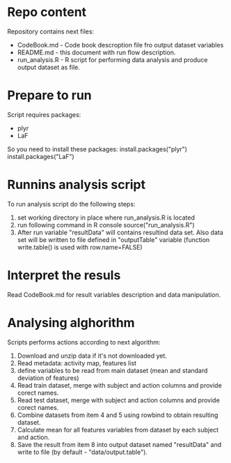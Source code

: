 
# Repo content

Repository contains next files: 
* CodeBook.md - Code book descroption file fro output dataset variables
* README.md - this document with run flow description. 
* run_analysis.R - R script for performing data analysis and produce output dataset as file.

# Prepare to run

Script requires packages:
* plyr
* LaF

So you need to install these packages:
install.packages("plyr")
install.packages("LaF")

# Runnins analysis script

To run analysis script do the following steps:

1. set working directory in place where run_analysis.R is located
2. run following command in R console
    source("run_analysis.R")
3. After run variable "resultData" will contains resultind data set. Also data set will be written to file defined in "outputTable" variable (function write.table() is used with row.name=FALSE)

# Interpret the resuls

Read CodeBook.md for result variables description and data manipulation.

# Analysing alghorithm

Scripts performs actions according to next algorithm:

1. Download and unzip data if it's not downloaded yet.
2. Read metadata: activity map, features list
3. define variables to be read from main dataset (mean and standard deviation of features)
4. Read train dataset, merge with subject and action columns and provide corect names.
5. Read test dataset, merge with subject and action columns and provide corect names.
6. Combine datasets from item 4 and 5 using rowbind to obtain resulting dataset.
7. Calculate mean for all features variables from dataset by each subject and action. 
8. Save the result from item 8 into output dataset named "resultData" and write to file (by default - "data/output.table").

